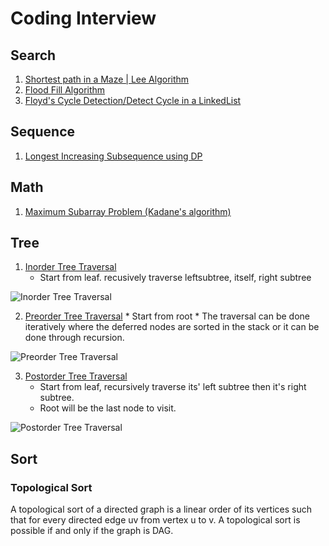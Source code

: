 # Coding Interview
## Search
 1. [Shortest path in a Maze | Lee Algorithm](https://www.techiedelight.com/lee-algorithm-shortest-path-in-a-maze/)
 2. [Flood Fill Algorithm](https://www.techiedelight.com/flood-fill-algorithm/)
 3. [Floyd's Cycle Detection/Detect Cycle in a LinkedList](https://www.techiedelight.com/detect-cycle-linked-list-floyds-cycle-detection-algorithm/)

## Sequence
 1. [Longest Increasing Subsequence using DP](https://www.techiedelight.com/longest-increasing-subsequence-using-dynamic-programming/) 

## Math
 1. [Maximum Subarray Problem (Kadane's algorithm)](https://www.techiedelight.com/maximum-subarray-problem-kadanes-algorithm/) 
 
## Tree
 1. [Inorder Tree Traversal](https://www.techiedelight.com/inorder-tree-traversal-iterative-recursive/)
    * Start from leaf. recusively traverse leftsubtree, itself, right subtree
 
![Inorder Tree Traversal](https://i1.wp.com/www.techiedelight.com/wp-content/uploads/Inorder-Traversal.png?resize=344%2C437&ssl=1)

  2. [Preorder Tree Traversal](https://www.techiedelight.com/preorder-tree-traversal-iterative-recursive/)
	* Start from root
	* The traversal can be done iteratively where the deferred nodes are sorted in the stack or it can be done through recursion. 
  
![Preorder Tree Traversal](https://i2.wp.com/www.techiedelight.com/wp-content/uploads/Preorder-Traversal.png?resize=343%2C440&ssl=1)
	
3. [Postorder Tree Traversal](https://www.techiedelight.com/postorder-tree-traversal-iterative-recursive/)
	* Start from leaf, recursively traverse its' left subtree then it's right subtree.
	* Root will be the last node to visit.

![Postorder Tree Traversal](https://i2.wp.com/www.techiedelight.com/wp-content/uploads/Postorder-Traversal.png?resize=355%2C436&ssl=1)

## Sort
### Topological Sort
A topological sort of a directed graph is a linear order of its vertices such that for every directed edge uv from  vertex u to v. A topological sort is possible if and only if the graph is DAG.



